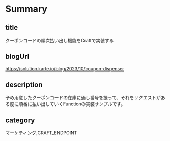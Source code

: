 # Summary

## title

クーポンコードの順次払い出し機能をCraftで実装する

## blogUrl
https://solution.karte.io/blog/2023/10/coupon-dispenser

## description

予め用意したクーポンコードの在庫に通し番号を振って、それをリクエストがある度に順番に払い出していくFunctionの実装サンプルです。

## category

マーケティング,CRAFT_ENDPOINT